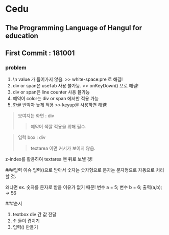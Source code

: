 # Cedu
## The Programming Language of Hangul for education
## First Commit : 181001

### problem
1. \n value 가 들어가지 않음. >> white-space:pre 로 해결!
2. div or span은 useTab 사용 불가능. >> onKeyDown() 으로 해결!
3. div or span은 line counter 사용 뷸가능
4. 예약어 color는 div or span 에서만 적용 가능
5. 한글 반박자 늦게 적용 >> keyup을 사용하면 해결!

>보여지는 화면 : div
>> 예약어 색깔 적용을 위해 필수.

>입력 box : div
>> textarea 이면 커서가 보이지 않음.

z-index를 활용하여 textarea 맨 뒤로 보낼 것!

###입력 이슈
입력()으로 받아서 숫자는 숫자형으로 문자는 문자형으로 자동으로 처리할 것.

왜냐면 ex. 숫자를 문자로 받을 이유가 없기 때문!
변수 a = 5; 변수 b = 6;
출력(a,b); → 56

###순서
1. textbox div 간 값 전달
2. ↑ 둘이 겹치기
3. 입력() 만들기
